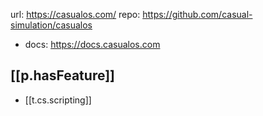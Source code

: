 
url: https://casualos.com/
repo: https://github.com/casual-simulation/casualos

- docs:  https://docs.casualos.com

## [[p.hasFeature]]

- [[t.cs.scripting]] 
